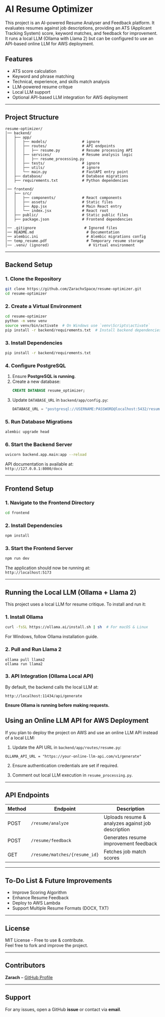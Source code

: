 # AI Resume Optimizer

This project is an AI-powered Resume Analyser and Feedback platform. It evaluates resumes against job descriptions, providing an ATS (Applicant Tracking System) score, keyword matches, and feedback for improvement. It runs a local LLM (Ollama with Llama 2) but can be configured to use an API-based online LLM for AWS deployment.

## Features

- ATS score calculation
- Keyword and phrase matching
- Technical, experience, and skills match analysis
- LLM-powered resume critque
- Local LLM support
- Optional API-based LLM integration for AWS deployment


---

## Project Structure
```
resume-optimizer/
│── backend/
│   ├── app/
│   │   ├── models/                # ignore
│   │   ├── routes/                # API endpoints
│   │   │   ├── resume.py          # Resume processing API
│   │   ├── services/              # Resume analysis logic
│   │   │   ├── resume_processing.py
│   │   ├── tests/                 # ignore
│   │   ├── utils/                 # ignore
│   │   └── main.py                # FastAPI entry point
│   ├── database/                  # Database migrations
│   ├── requirements.txt           # Python dependencies
│
│── frontend/
│   ├── src/
│   │   ├── components/            # React components
│   │   ├── assets/                # Static files
│   │   ├── App.jsx                # Main React entry
│   │   └── index.jsx              # React root
│   ├── public/                    # Static public files
│   ├── package.json               # Frontend dependencies
│
│── .gitignore                      # Ignored files
│── README.md                        # Documentation
│── alembic.ini                      # Alembic migrations config
│── temp_resume.pdf                  # Temporary resume storage
│── .venv/ (ignored)                  # Virtual environment
```

---

## Backend Setup

### 1. Clone the Repository
```bash
git clone https://github.com/ZarachxSpace/resume-optimizer.git
cd resume-optimizer
```

### 2. Create a Virtual Environment
```bash
cd resume-optimizer  
python -m venv venv
source venv/bin/activate  # On Windows use `venv\Scripts\activate`
pip install -r backend/requirements.txt  # Install backend dependencies
```

### 3. Install Dependencies
```bash
pip install -r backend/requirements.txt
```

### 4. Configure PostgreSQL
1. Ensure **PostgreSQL is running**.
2. Create a new database:
   ```sql
   CREATE DATABASE resume_optimizer;
   ```
3. Update `DATABASE_URL` in `backend/app/config.py`:
   ```python
   DATABASE_URL = "postgresql://USERNAME:PASSWORD@localhost:5432/resume_optimizer"
   ```

### 5. Run Database Migrations
```bash
alembic upgrade head
```

### 6. Start the Backend Server
```bash
uvicorn backend.app.main:app --reload
```
API documentation is available at:  
`http://127.0.0.1:8000/docs`

---

## Frontend Setup

### 1. Navigate to the Frontend Directory
```bash
cd frontend
```

### 2. Install Dependencies
```bash
npm install
```

### 3. Start the Frontend Server
```bash
npm run dev
```
The application should now be running at:  
`http://localhost:5173`

---

## Running the Local LLM (Ollama + Llama 2)

This project uses a local LLM for resume critique. To install and run it:

### 1. Install Ollama
```bash
curl -fsSL https://ollama.ai/install.sh | sh  # For macOS & Linux
```
For Windows, follow Ollama installation guide.

### 2. Pull and Run Llama 2
```
ollama pull llama2
ollama run llama2
```
### 3. API Integration (Ollama Local API)

By default, the backend calls the local LLM at:
```
http://localhost:11434/api/generate
```
**Ensure Ollama is running before making requests.**

## Using an Online LLM API for AWS Deployment

If you plan to deploy the project on AWS and use an online LLM API instead of a local LLM:

1. Update the API URL in `backend/app/routes/resume.py`: 
```
OLLAMA_API_URL = "https://your-online-llm-api.com/v1/generate"
```
2. Ensure authentication credentials are set if required.

3. Comment out local LLM execution in `resume_processing.py`.

---
<!--
## Deployment to AWS

### 1. Deploy Backend to AWS EC2
1. SSH into your **AWS EC2 instance**:
   ```bash
   ssh ubuntu@your-aws-instance-ip
   ```
2. Install **PostgreSQL**:
   ```bash
   sudo apt update && sudo apt install postgresql -y
   ```
3. Pull the backend from GitHub:
   ```bash
   git clone https://github.com/YOUR_USERNAME/resume-optimizer.git
   cd resume-optimizer/backend
   ```
4. Set up environment variables (`.env`):
   ```bash
   touch .env
   ```
   Add:
   ```
   DATABASE_URL=postgresql://USERNAME:PASSWORD@localhost:5432/resume_optimizer
   ```
5. Run database migrations:
   ```bash
   alembic upgrade head
   ```
6. Start the backend server:
   ```bash
   uvicorn backend.app.main:app --host 0.0.0.0 --port 8000
   ```
7. Verify the API is running:
   ```bash
   curl http://your-aws-instance-ip:8000/docs
   ```

### 2. Deploy Frontend to AWS S3 & CloudFront
1. Inside `frontend/`:
   ```bash
   npm run build
   ```
2. Upload `dist/` to AWS S3 bucket:
   ```bash
   aws s3 cp --recursive dist/ s3://your-bucket-name
   ```
3. Configure **CloudFront** for a public URL.

---
-->
## API Endpoints

| Method | Endpoint | Description |
|--------|---------|------------|
| POST | `/resume/analyze` | Uploads resume & analyzes against job description |
| POST | `/resume/feedback` | Generates resume improvement feedback |
| GET | `/resume/matches/{resume_id}` | Fetches job match scores |

---

## To-Do List & Future Improvements
- Improve Scoring Algorithm
- Enhance Resume Feedback
- Deploy to AWS Lambda
- Support Multiple Resume Formats (DOCX, TXT)

---

## License
MIT License - Free to use & contribute.  
Feel free to fork and improve the project.

---

## Contributors
**Zarach** – [GitHub Profile](https://github.com/ZarachxSpace)

---

## Support
For any issues, open a GitHub **issue** or contact via **email**.

